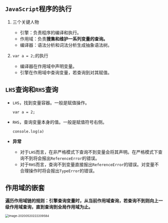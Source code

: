 ## `JavaScript`程序的执行

1. 三个关键人物
   + 引擎：负责程序的编译和执行。
   + 作用域：负责**搜集和维护一系列变量的查询。**
   + 编译器：语法分析和词法分析生成抽象语法树。

2. `var a = 2;`的执行
   + 编译器在作用域中声明变量。
   + 引擎在作用域中查询变量，若查询到对其赋值。

## `LHS`查询和`RHS`查询

+ `LHS`，找到变量容器。一般是赋值操作。

  ```var a = 2;```

+ `RHS`，查询变量本身的值。一般是赋值符号右侧。

  ```console.log(a)```

+ **异常**
  + 对于`LHS`而言，在非严格模式下查询不到变量会将其声明。在严格模式下查询不到将会报出`ReferenceError`的错误。
  + 对于`RHS`而言，查询不到变量直接报出`ReferenceError`的错误。对变量不合理操作时将会报出`TypeError`的错误。

## 作用域的嵌套

**遍历作用域链的规则：引擎查询变量时，从当前作用域查询，若查询不到则向上一级作用域查询，直到查询到全局作用域为止。**

<img src="upload/image-20200520222209584.png" alt="image-20200520222209584" style="zoom:67%;" />